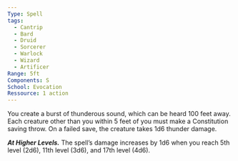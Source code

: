 ```yaml
---
Type: Spell
tags:
  - Cantrip
  - Bard
  - Druid
  - Sorcerer
  - Warlock
  - Wizard
  - Artificer
Range: 5ft
Components: S
School: Evocation
Ressource: 1 action
---
```

You create a burst of thunderous sound, which can be heard 100 feet away. Each creature other than you within 5 feet of you must make a Constitution saving throw. On a failed save, the creature takes 1d6 thunder damage.

**_At Higher Levels._** The spell’s damage increases by 1d6 when you reach 5th level (2d6), 11th level (3d6), and 17th level (4d6).